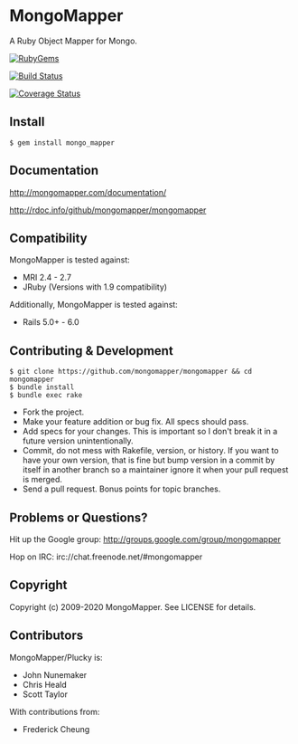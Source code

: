 # MongoMapper

A Ruby Object Mapper for Mongo.

[<img src="https://badge.fury.io/rb/mongo_mapper.svg" alt="RubyGems">](https://rubygems.org/gems/mongo_mapper)

[<img src="https://travis-ci.org/mongomapper/mongomapper.svg?branch=master" alt="Build Status" />](https://travis-ci.org/mongomapper/mongomapper)

[<img src="https://coveralls.io/repos/mongomapper/mongomapper/badge.svg" alt="Coverage Status" />](https://coveralls.io/r/mongomapper/mongomapper)

## Install

    $ gem install mongo_mapper

## Documentation

http://mongomapper.com/documentation/

http://rdoc.info/github/mongomapper/mongomapper

## Compatibility

MongoMapper is tested against:

* MRI 2.4 - 2.7
* JRuby (Versions with 1.9 compatibility)

Additionally, MongoMapper is tested against:

* Rails 5.0+ - 6.0

## Contributing & Development

    $ git clone https://github.com/mongomapper/mongomapper && cd mongomapper
    $ bundle install
    $ bundle exec rake

* Fork the project.
* Make your feature addition or bug fix. All specs should pass.
* Add specs for your changes. This is important so I don't break it in a future version unintentionally.
* Commit, do not mess with Rakefile, version, or history. If you want to have your own version, that is fine but bump version in a commit by itself in another branch so a maintainer ignore it when your pull request is merged.
* Send a pull request. Bonus points for topic branches.

## Problems or Questions?

Hit up the Google group: http://groups.google.com/group/mongomapper

Hop on IRC: irc://chat.freenode.net/#mongomapper

## Copyright

Copyright (c) 2009-2020 MongoMapper. See LICENSE for details.

## Contributors

MongoMapper/Plucky is:

* John Nunemaker
* Chris Heald
* Scott Taylor

With contributions from:

* Frederick Cheung
